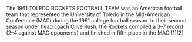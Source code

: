 The 1961 TOLEDO ROCKETS FOOTBALL TEAM was an American football team that represented the University of Toledo in the Mid-American Conference (MAC) during the 1961 college football season. In their second season under head coach Clive Rush, the Rockets compiled a 3–7 record (2–4 against MAC opponents) and finished in fifth place in the MAC.[1][2]

